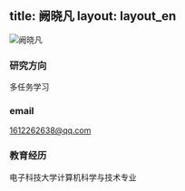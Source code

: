 title: 阙晓凡layout: layout_en---![阙晓凡](http://7xohr3.com1.z0.glb.clouddn.com/阙晓凡.jpg)### 研究方向多任务学习### email1612262638@qq.com### 教育经历电子科技大学计算机科学与技术专业 